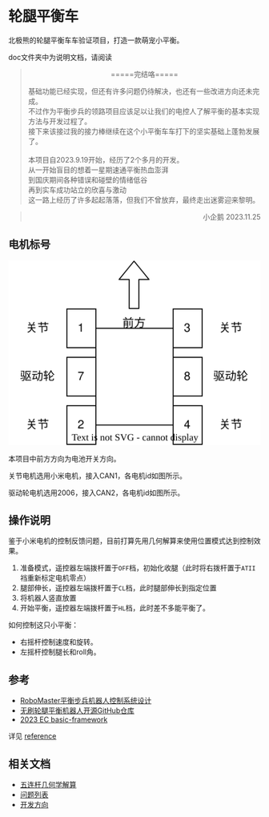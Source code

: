 # 轮腿平衡车
北极熊的轮腿平衡车车验证项目，打造一款萌宠小平衡。

doc文件夹中为说明文档，请阅读

> <p align=center>=====完结咯=====</p>
> 基础功能已经实现，但还有许多问题仍待解决，也还有一些改进方向还未完成。<br>
> 不过作为平衡步兵的领路项目应该足以让我们的电控人了解平衡的基本实现方法与开发过程了。<br>
> 接下来该接过我的接力棒继续在这个小平衡车车打下的坚实基础上蓬勃发展了。<br><br>
> 本项目自2023.9.19开始，经历了2个多月的开发。<br>
> 从一开始盲目的想着一星期速通平衡热血澎湃<br>
> 到国庆期间各种错误和碰壁的情绪低谷<br>
> 再到实车成功站立的欣喜与激动<br>
> 这一路上经历了许多起起落落，但我们不曾放弃，最终走出迷雾迎来黎明。
<!-- > 也让鹅鹅对机器人的电控部分有了更加深入的理解 -->
> <p align=right>小企鹅 2023.11.25</p>

## 电机标号

![motor_id](./doc/.pic/motor_id.svg)<br>

本项目中前方方向为电池开关方向。

关节电机选用小米电机，接入CAN1，各电机id如图所示。

驱动轮电机选用2006，接入CAN2，各电机id如图所示。


## 操作说明
鉴于小米电机的控制反馈问题，目前打算先用几何解算来使用位置模式达到控制效果。
1. 准备模式，遥控器左端拨杆置于`OFF`档，初始化收腿（此时将右拨杆置于`ATII`裆重新标定电机零点）
2. 腿部伸长，遥控器左端拨杆置于`CL`档，此时腿部伸长到指定位置
3. 将机器人竖直放置
4. 开始平衡，遥控器左端拨杆置于`HL`档，此时差不多能平衡了。

如何控制这只小平衡：
- 右摇杆控制速度和旋转。
- 左摇杆控制腿长和roll角。

## 参考
- [RoboMaster平衡步兵机器人控制系统设计](https://zhuanlan.zhihu.com/p/563048952)
- [无刷轮腿平衡机器人开源GitHub仓库](https://github.com/Skythinker616/foc-wheel-legged-robot/tree/master)
- [2023 EC basic-framework](https://gitee.com/hnuyuelurm/balance_chassis)

详见 [reference](./doc/reference.md)

## 相关文档
- [五连杆几何学解算](./doc/五连杆几何学解算.md)
- [问题列表](./doc/问题列表.md)
- [开发方向](./doc/开发方向.md)